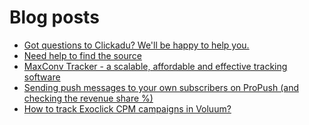 # Blog posts
<!-- BLOG-POST-LIST:START -->
- [Got questions to Clickadu? We&#39;ll be happy to help you.](https://afflift.com/f/threads/got-questions-to-clickadu-well-be-happy-to-help-you.2674/)
- [Need help to find the source](https://afflift.com/f/threads/need-help-to-find-the-source.10044/)
- [MaxConv Tracker - a scalable, affordable and effective tracking software](https://afflift.com/f/threads/maxconv-tracker-a-scalable-affordable-and-effective-tracking-software.9941/)
- [Sending push messages to your own subscribers on ProPush &lpar;and checking the revenue share %&rpar;](https://afflift.com/f/threads/sending-push-messages-to-your-own-subscribers-on-propush-and-checking-the-revenue-share.10040/)
- [How to track Exoclick CPM campaigns in Voluum?](https://afflift.com/f/threads/how-to-track-exoclick-cpm-campaigns-in-voluum.10049/)
<!-- BLOG-POST-LIST:END -->
